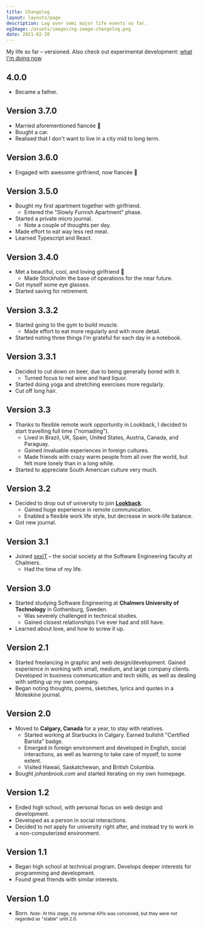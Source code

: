 ```yaml
---
title: Changelog
layout: layouts/page
description: Log over semi major life events so far.
ogImage: /assets/images/og-image-changelog.png
date: 2021-02-20
---
```


<p class="measure">
My life so far – versioned. Also check out experimental development: <a href="/now">what I'm doing now</a>.
</p>

## 4.0.0

- Became a father.

## Version 3.7.0

- Married aforementioned fiancée 🌷
- Bought a car.
- Realised that I don't want to live in a city mid to long term.

## Version 3.6.0

- Engaged with awesome girlfriend, now fiancée 💍

## Version 3.5.0

- Bought my first apartment together with girlfriend.
  - Entered the "Slowly Furnish Apartment" phase.
- Started a private micro journal.
  - Note a couple of thoughts per day.
- Made effort to eat way less red meat.
- Learned Typescript and React.

## Version 3.4.0

- Met a beautiful, cool, and loving girlfriend 🌻
  - Made Stockholm the base of operations for the near future.
- Got myself some eye glasses.
- Started saving for retirement.

## Version 3.3.2

- Started going to the gym to build muscle.
  - Made effort to eat more regularly and with more detail.
- Started noting three things I'm grateful for each day in a notebook.

## Version 3.3.1

- Decided to cut down on beer, due to being generally bored with it.
  - Turned focus to red wine and hard liquor.
- Started doing yoga and stretching exercises more regularly.
- Cut off long hair.

## Version 3.3

- Thanks to flexible remote work opportunity in Lookback, I decided to start travelling full time ("nomading").
  - Lived in Brazil, UK, Spain, United States, Austria, Canada, and Paraguay.
  - Gained invaluable experiences in foreign cultures.
  - Made friends with crazy warm people from all over the world, but felt more lonely than in a long while.
- Started to appreciate South American culture very much.

## Version 3.2

- Decided to drop out of university to join [**Lookback**](http://lookback.io).
  - Gained huge experience in remote communication.
  - Enabled a flexible work life style, but decrease in work-life balance.
- Got new journal.

## Version 3.1

- Joined [sexIT](http://sexit.chalmers.it) – the social society at the Software Engineering faculty at Chalmers.
  - Had the time of my life.

## Version 3.0

- Started studying Software Engineering at **Chalmers University of Technology** in Gothenburg, Sweden.
  - Was severely challenged in technical studies.
  - Gained closest relationships I've ever had and still have.
- Learned about love, and how to screw it up.

## Version 2.1

- Started freelancing in graphic and web design/development. Gained experience in working with small, medium, and large company clients. Developed in business communication and tech skills, as well as dealing with setting up my own company.
- Began noting thoughts, poems, sketches, lyrics and quotes in a Moleskine journal.

## Version 2.0

- Moved to **Calgary, Canada** for a year, to stay with relatives.
  - Started working at Starbucks in Calgary. Earned bullshit "Certified Barista" badge.
  - Emerged in foreign environment and developed in English, social interactions, as well as learning to take care of myself, to some extent.
  - Visited Hawaii, Saskatchewan, and British Columbia.
- Bought _johanbrook.com_ and started iterating on my own homepage.

## Version 1.2

- Ended high school, with personal focus on web design and development.
- Developed as a person in social interactions.
- Decided to _not_ apply for university right after, and instead try to work in a non-computerized environment.

## Version 1.1

- Began high school at technical program. Develops deeper interests for programming and development.
- Found great friends with similar interests.

## Version 1.0

- Born. <small class="muted"><em>Note:</em> At this stage, my external APIs was conceived, but they were not regarded as "stable" until 2.0.
